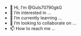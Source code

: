 - 👋 Hi, I’m @Guls70790gkG
- 👀 I’m interested in ...
- 🌱 I’m currently learning ...
- 💞️ I’m looking to collaborate on ...
- 📫 How to reach me ...

<!---
Guls70790gkG/Guls70790gkG is a ✨ special ✨ repository because its `README.md` (this file) appears on your GitHub profile.
You can click the Preview link to take a look at your changes.
--->
